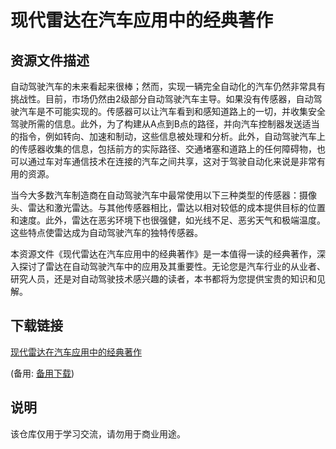 # 现代雷达在汽车应用中的经典著作

## 资源文件描述

自动驾驶汽车的未来看起来很棒；然而，实现一辆完全自动化的汽车仍然非常具有挑战性。目前，市场仍然由2级部分自动驾驶汽车主导。如果没有传感器，自动驾驶汽车是不可能实现的。传感器可以让汽车看到和感知道路上的一切，并收集安全驾驶所需的信息。此外，为了构建从A点到B点的路径，并向汽车控制器发送适当的指令，例如转向、加速和制动，这些信息被处理和分析。此外，自动驾驶汽车上的传感器收集的信息，包括前方的实际路径、交通堵塞和道路上的任何障碍物，也可以通过车对车通信技术在连接的汽车之间共享，这对于驾驶自动化来说是非常有用的资源。

当今大多数汽车制造商在自动驾驶汽车中最常使用以下三种类型的传感器：摄像头、雷达和激光雷达。与其他传感器相比，雷达以相对较低的成本提供目标的位置和速度。此外，雷达在恶劣环境下也很强健，如光线不足、恶劣天气和极端温度。这些特点使雷达成为自动驾驶汽车的独特传感器。

本资源文件《现代雷达在汽车应用中的经典著作》是一本值得一读的经典著作，深入探讨了雷达在自动驾驶汽车中的应用及其重要性。无论您是汽车行业的从业者、研究人员，还是对自动驾驶技术感兴趣的读者，本书都将为您提供宝贵的知识和见解。

## 下载链接
[现代雷达在汽车应用中的经典著作](https://pan.quark.cn/s/4e8c6c226413) 

(备用: [备用下载](https://pan.baidu.com/s/1aJ7PQLuc5fPfGNxVTC0guA?pwd=1234))

## 说明

该仓库仅用于学习交流，请勿用于商业用途。
